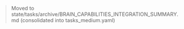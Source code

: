 > Moved to state/tasks/archive/BRAIN_CAPABILITIES_INTEGRATION_SUMMARY.md (consolidated into tasks_medium.yaml)
